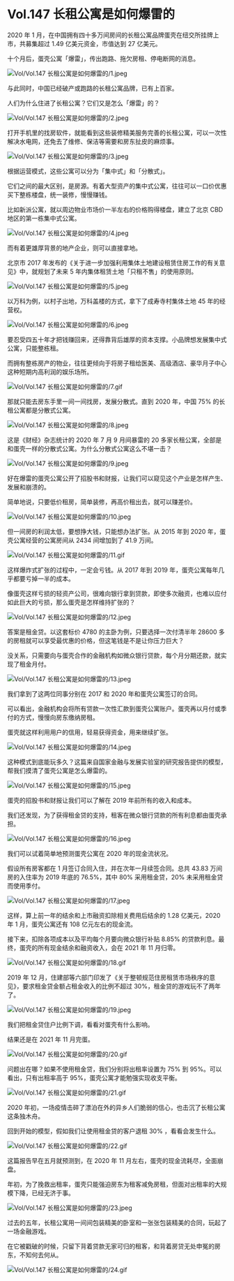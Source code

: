 # Vol.147 长租公寓是如何爆雷的

2020 年 1 月，在中国拥有四十多万间房间的长租公寓品牌蛋壳在纽交所挂牌上市，共募集超过 1.49 亿美元资金，市值达到 27 亿美元。

十个月后，蛋壳公寓「爆雷」，传出跑路、拖欠房租、停电断网的消息。

![Vol/Vol.147 长租公寓是如何爆雷的/1.jpeg](https://cdn.jsdelivr.net/gh/qiaoshouzi/static/image/Vol/Vol.147%20长租公寓是如何爆雷的/1.jpeg)

与此同时，中国已经破产或跑路的长租公寓品牌，已有上百家。

人们为什么住进了长租公寓？它们又是怎么「爆雷」的？

![Vol/Vol.147 长租公寓是如何爆雷的/2.jpeg](https://cdn.jsdelivr.net/gh/qiaoshouzi/static/image/Vol/Vol.147%20长租公寓是如何爆雷的/2.jpeg)

打开手机里的找房软件，就能看到这些装修精美服务完善的长租公寓，可以一次性解决水电网，还免去了维修、保洁等需要和房东扯皮的麻烦事。

![Vol/Vol.147 长租公寓是如何爆雷的/3.jpeg](https://cdn.jsdelivr.net/gh/qiaoshouzi/static/image/Vol/Vol.147%20长租公寓是如何爆雷的/3.jpeg)

根据运营模式，这些公寓可以分为「集中式」和「分散式」。

它们之间的最大区别，是房源。有着大型资产的集中式公寓，往往可以一口价优惠买下整栋楼盘，统一装修，慢慢赚钱。

比如新派公寓，就以周边物业市场价一半左右的价格购得楼盘，建立了北京 CBD 地区的第一栋集中式公寓。

![Vol/Vol.147 长租公寓是如何爆雷的/4.jpeg](https://cdn.jsdelivr.net/gh/qiaoshouzi/static/image/Vol/Vol.147%20长租公寓是如何爆雷的/4.jpeg)

而有着更雄厚背景的地产企业，则可以直接拿地。

北京市 2017 年发布的《关于进一步加强利用集体土地建设租赁住房工作的有关意见》中，就规划了未来 5 年内集体租赁土地「只租不售」的使用原则。

![Vol/Vol.147 长租公寓是如何爆雷的/5.jpeg](https://cdn.jsdelivr.net/gh/qiaoshouzi/static/image/Vol/Vol.147%20长租公寓是如何爆雷的/5.jpeg)

以万科为例，以村子出地，万科盖楼的方式，拿下了成寿寺村集体土地 45 年的经营权。

![Vol/Vol.147 长租公寓是如何爆雷的/6.jpeg](https://cdn.jsdelivr.net/gh/qiaoshouzi/static/image/Vol/Vol.147%20长租公寓是如何爆雷的/6.jpeg)

要忍受四五十年才把钱赚回来，还得靠背后雄厚的资本支撑。小品牌想发展集中式公寓，只能整栋租。

而拥有整栋房产的物业，往往更倾向于将房子租给医美、高级酒店、豪华月子中心这种短期内高利润的娱乐场所。

![Vol/Vol.147 长租公寓是如何爆雷的/7.gif](https://cdn.jsdelivr.net/gh/qiaoshouzi/static/image/Vol/Vol.147%20长租公寓是如何爆雷的/7.gif)

那就只能去房东手里一间一间找房，发展分散式。直到 2020 年，中国 75% 的长租公寓都是分散式公寓。

![Vol/Vol.147 长租公寓是如何爆雷的/8.jpeg](https://cdn.jsdelivr.net/gh/qiaoshouzi/static/image/Vol/Vol.147%20长租公寓是如何爆雷的/8.jpeg)

这是《财经》杂志统计的 2020 年 7 月 9 月间暴雷的 20 多家长租公寓，全部是和蛋壳一样的分散式公寓。为什么分散式公寓这么不堪一击？

![Vol/Vol.147 长租公寓是如何爆雷的/9.jpeg](https://cdn.jsdelivr.net/gh/qiaoshouzi/static/image/Vol/Vol.147%20长租公寓是如何爆雷的/9.jpeg)

好在爆雷的蛋壳公寓公开了招股书和财报，让我们可以窥见这个产业是怎样产生、发展和崩溃的。

简单地说，只要低价租房，简单装修，再高价租出去，就可以赚差价。

![Vol/Vol.147 长租公寓是如何爆雷的/10.jpeg](https://cdn.jsdelivr.net/gh/qiaoshouzi/static/image/Vol/Vol.147%20长租公寓是如何爆雷的/10.jpeg)

但一间房的利润太低，要想挣大钱，只能想办法扩张。从 2015 年到 2020 年，蛋壳公寓经营的公寓房间从 2434 间增加到了 41.9 万间。

![Vol/Vol.147 长租公寓是如何爆雷的/11.gif](https://cdn.jsdelivr.net/gh/qiaoshouzi/static/image/Vol/Vol.147%20长租公寓是如何爆雷的/11.gif)

这样爆炸式扩张的过程中，一定会亏钱。从 2017 年到 2019 年，蛋壳公寓每年几乎都要亏掉一半的成本。

像蛋壳这样亏损的轻资产公司，很难向银行拿到贷款，即使多次融资，也难以应付如此巨大的亏损，那么蛋壳是怎样维持扩张的？

![Vol/Vol.147 长租公寓是如何爆雷的/12.jpeg](https://cdn.jsdelivr.net/gh/qiaoshouzi/static/image/Vol/Vol.147%20长租公寓是如何爆雷的/12.jpeg)

答案是租金贷。以这套标价 4780 的主卧为例，只要选择一次付清半年 28600 多的房租就可以享受最优惠的价格，但这笔钱是不是让你压力巨大？

没关系，只需要向与蛋壳合作的金融机构如微众银行贷款，每个月分期还款，就实现了租金月付。

![Vol/Vol.147 长租公寓是如何爆雷的/13.jpeg](https://cdn.jsdelivr.net/gh/qiaoshouzi/static/image/Vol/Vol.147%20长租公寓是如何爆雷的/13.jpeg)

我们拿到了这两位同事分别在 2017 和 2020 年和蛋壳公寓签订的合同。

可以看出，金融机构会将所有贷款一次性汇款到蛋壳公寓账户。蛋壳再以月付或季付的方式，慢慢向房东缴纳房租。

蛋壳就这样利用用户的信用，轻易获得资金，用来继续扩张。

![Vol/Vol.147 长租公寓是如何爆雷的/14.jpeg](https://cdn.jsdelivr.net/gh/qiaoshouzi/static/image/Vol/Vol.147%20长租公寓是如何爆雷的/14.jpeg)

这种模式到底能玩多久？这篇来自国家金融与发展实验室的研究报告提供的模型，帮我们摸清了蛋壳公寓是怎么爆雷的。

![Vol/Vol.147 长租公寓是如何爆雷的/15.jpeg](https://cdn.jsdelivr.net/gh/qiaoshouzi/static/image/Vol/Vol.147%20长租公寓是如何爆雷的/15.jpeg)

蛋壳的招股书和财报让我们可以了解在 2019 年前所有的收入和成本。

我们还发现，为了获得租金贷的支持，租客在微众银行贷款的所有利息都由蛋壳承担。

![Vol/Vol.147 长租公寓是如何爆雷的/16.jpeg](https://cdn.jsdelivr.net/gh/qiaoshouzi/static/image/Vol/Vol.147%20长租公寓是如何爆雷的/16.jpeg)

我们可以试着简单地预测蛋壳公寓在 2020 年的现金流状况。

假设所有房客都在 1 月签订合同入住，并在次年一月续签合同。总共 43.83 万间房的入住率为 2019 年底的 76.5%，其中 80% 采用租金贷，20% 未采用租金贷而使用季付。

![Vol/Vol.147 长租公寓是如何爆雷的/17.jpeg](https://cdn.jsdelivr.net/gh/qiaoshouzi/static/image/Vol/Vol.147%20长租公寓是如何爆雷的/17.jpeg)

这样，算上前一年的结余和上市融资扣除相关费用后结余的 1.28 亿美元，2020 年 1 月，蛋壳公寓还有 108 亿元左右的现金流。

接下来，扣除各项成本以及平均每个月要向微众银行补贴 8.85% 的贷款利息。最终，蛋壳的所有现金结余和融资收入，会在 2021 年 11 月归零。

![Vol/Vol.147 长租公寓是如何爆雷的/18.gif](https://cdn.jsdelivr.net/gh/qiaoshouzi/static/image/Vol/Vol.147%20长租公寓是如何爆雷的/18.gif)

2019 年 12 月，住建部等六部门印发了《关于整顿规范住房租赁市场秩序的意见》，要求租金贷金额占租金收入的比例不超过 30%，租金贷的游戏玩不了两年了。

![Vol/Vol.147 长租公寓是如何爆雷的/19.jpeg](https://cdn.jsdelivr.net/gh/qiaoshouzi/static/image/Vol/Vol.147%20长租公寓是如何爆雷的/19.jpeg)

我们把租金贷住户比例下调，看看对蛋壳有什么影响。

结果还是在 2021 年 11 月完蛋。

![Vol/Vol.147 长租公寓是如何爆雷的/20.gif](https://cdn.jsdelivr.net/gh/qiaoshouzi/static/image/Vol/Vol.147%20长租公寓是如何爆雷的/20.gif)

问题出在哪？如果不使用租金贷，我们分别将出租率设置为 75% 到 95%。可以看出，只有出租率高于 95%，蛋壳公寓才能勉强实现收支平衡。

![Vol/Vol.147 长租公寓是如何爆雷的/21.gif](https://cdn.jsdelivr.net/gh/qiaoshouzi/static/image/Vol/Vol.147%20长租公寓是如何爆雷的/21.gif)

2020 年初，一场疫情击碎了漂泊在外的异乡人们脆弱的信心，也击沉了长租公寓这条独木舟。

回到开始的模型，假如我们让使用租金贷的客户退租 30% ，看看会发生什么。

![Vol/Vol.147 长租公寓是如何爆雷的/22.gif](https://cdn.jsdelivr.net/gh/qiaoshouzi/static/image/Vol/Vol.147%20长租公寓是如何爆雷的/22.gif)

这篇报告早在五月就预测到，在 2020 年 11 月左右，蛋壳的现金流耗尽，全面崩盘。

年初，为了挽救出租率，蛋壳只能强迫房东为租客减免房租，但面对出租率的大规模下降，已经无济于事。

![Vol/Vol.147 长租公寓是如何爆雷的/23.jpeg](https://cdn.jsdelivr.net/gh/qiaoshouzi/static/image/Vol/Vol.147%20长租公寓是如何爆雷的/23.jpeg)

过去的五年，长租公寓用一间间包装精美的卧室和一张张包装精美的合同，玩起了一场金融游戏。

在它被戳破的时候，只留下背着贷款无家可归的租客，和背着房贷无处申冤的房东，不知何去何从。

![Vol/Vol.147 长租公寓是如何爆雷的/24.gif](https://cdn.jsdelivr.net/gh/qiaoshouzi/static/image/Vol/Vol.147%20长租公寓是如何爆雷的/24.gif)
